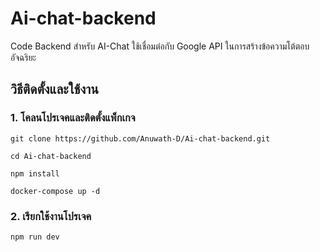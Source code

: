 # Ai-chat-backend
Code Backend สำหรับ AI-Chat ใช้เชื่อมต่อกับ Google API ในการสร้างข้อความโต้ตอบอัจฉริยะ

## วิธีติดตั้งและใช้งาน

### 1. โคลนโปรเจคและติดตั้งแพ็กเกจ

```
git clone https://github.com/Anuwath-D/Ai-chat-backend.git

cd Ai-chat-backend

npm install

docker-compose up -d
```

### 2. เรียกใช้งานโปรเจค 

```
npm run dev
```

